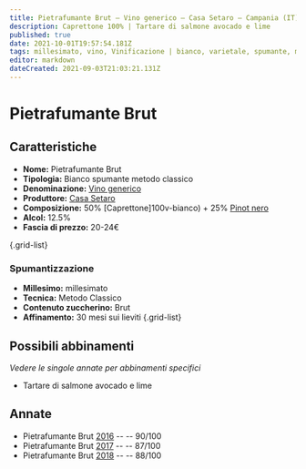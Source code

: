 ```yaml
---
title: Pietrafumante Brut – Vino generico – Casa Setaro – Campania (IT) – 20-24€ – 4★
description: Caprettone 100% | Tartare di salmone avocado e lime
published: true
date: 2021-10-01T19:57:54.181Z
tags: millesimato, vino, Vinificazione | bianco, varietale, spumante, metodo classico, Caprettone, brut, Tartare di salmone avocado e lime, Prezzi | 20-24€
editor: markdown
dateCreated: 2021-09-03T21:03:21.131Z
---
```


# Pietrafumante Brut

## Caratteristiche
- **Nome:** Pietrafumante Brut 
- **Tipologia:** Bianco spumante metodo classico
- **Denominazione:** [Vino generico](/denominazioni/Italia/Vino-Generico)
- **Produttore:** [Casa Setaro](/produttori/Italia/Campania/Casa-Setaro) 
- **Composizione:** 50% [Caprettone]100v-bianco) + 25% [Pinot nero](/vitigni/Italia/bacca-nera/pinot-nero)
- **Alcol:** 12.5%
- **Fascia di prezzo:** 20-24€

{.grid-list}

### Spumantizzazione
- **Millesimo:** millesimato
- **Tecnica:** Metodo Classico
- **Contenuto zuccherino:** Brut
- **Affinamento:** 30 mesi sui lieviti
{.grid-list}



## Possibili abbinamenti
*Vedere le singole annate per abbinamenti specifici*

- Tartare di salmone avocado e lime

## Annate

- Pietrafumante Brut [2016](/vini/Italia/Campania/Casa-Setaro/Pietrafumante/2016) -- <span class="star-4"></span> -- 90/100
- Pietrafumante Brut [2017](/vini/Italia/Campania/Casa-Setaro/Pietrafumante/2017) -- <span class="star-3"></span> -- 87/100
- Pietrafumante Brut [2018](/vini/Italia/Campania/Casa-Setaro/Pietrafumante/2018) -- <span class="star-3"></span> -- 88/100
